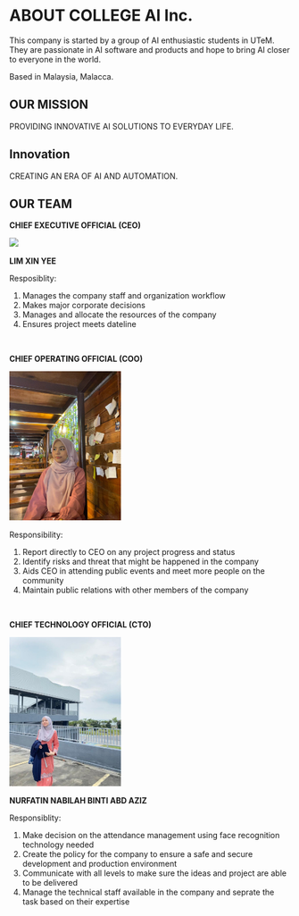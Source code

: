 
# ABOUT COLLEGE AI Inc. 
This company is started by a group of AI enthusiastic students in UTeM. They are passionate in AI software and products and hope to bring AI closer to everyone in the world.

Based in Malaysia, Malacca. 

## OUR MISSION
PROVIDING INNOVATIVE AI SOLUTIONS TO EVERYDAY LIFE.

## Innovation
CREATING AN ERA OF AI AND AUTOMATION. 

## OUR TEAM
**CHIEF EXECUTIVE OFFICIAL (CEO)**

<img src="assets/profile/xinyee.jpg" width="200" height="auto" />

**LIM XIN YEE**

Resposiblity:
1. Manages the company staff and organization workflow
2. Makes major corporate decisions 
3. Manages and allocate the resources of the company
4. Ensures project meets dateline

<br>

**CHIEF OPERATING OFFICIAL (COO)**

<img src="assets/profile/Azie.jpg" width="200" height="auto" />

Responsibility:
1. Report directly to CEO on any project progress and status
2. Identify risks and threat that might be happened in the company
3. Aids CEO in attending public events and meet more people on the community
4. Maintain public relations with other members of the company

<br>

**CHIEF TECHNOLOGY OFFICIAL (CTO)**

<img src="assets/profile/Nurfatin Nabilah .jpg" width="200" height="auto" />

**NURFATIN NABILAH BINTI ABD AZIZ**

Responsiblity:
1. Make decision on the attendance management using face recognition technology needed
2. Create the policy for the company to ensure a safe and secure development and production environment
3. Communicate with all levels to make sure the ideas and project are able to be delivered
4. Manage the technical staff available in the company and seprate the task based on their expertise


<br>
